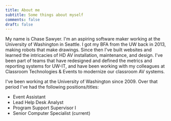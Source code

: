 ```yaml
---
title: About me
subtitle: Some things about myself
comments: false
draft: false
---
```


My name is Chase Sawyer. I'm an aspiring software maker working at the University of Washington in Seattle. I got my BFA from the UW back in 2013, making robots that make drawings. Since then I've built websites and learned the intricacies of HD AV installation, maintenance, and design. I've been part of teams that have redesigned and defined the metrics and reporting systems for UW-IT, and have been working with my colleagues at Classroom Technologies &amp; Events to modernize our classroom AV systems.

I've been working at the University of Washington since 2009. Over that period I've had the following positions/titles:

- Event Assistant
- Lead Help Desk Analyst
- Program Support Supervisor I
- Senior Computer Specialist (current)
